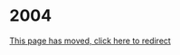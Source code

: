 # 2004

[This page has moved, click here to redirect](https://docs.eqemu.io/server/changelog/server/2004)

